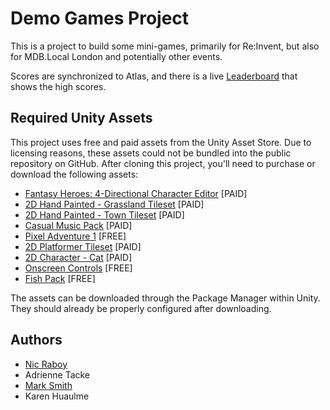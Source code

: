 # Demo Games Project

This is a project to build some mini-games, primarily for Re:Invent, but also for MDB.Local London and potentially other events.

Scores are synchronized to Atlas, and there is a live [Leaderboard](https://demogames-sdyhk.mongodbstitch.com/) that shows the high scores.

## Required Unity Assets

This project uses free and paid assets from the Unity Asset Store. Due to licensing reasons, these assets could not be bundled into the public repository on GitHub. After cloning this project, you'll need to purchase or download the following assets:

- [Fantasy Heroes: 4-Directional Character Editor](https://assetstore.unity.com/packages/2d/characters/fantasy-heroes-4-directional-character-editor-147364) [PAID]
- [2D Hand Painted - Grassland Tileset](https://assetstore.unity.com/packages/2d/environments/2d-hand-painted-grassland-tileset-47763) [PAID]
- [2D Hand Painted - Town Tileset](https://assetstore.unity.com/packages/2d/environments/2d-hand-painted-town-tileset-67346) [PAID]
- [Casual Music Pack](https://assetstore.unity.com/packages/audio/music/a-casual-music-pack-160915) [PAID]
- [Pixel Adventure 1](https://assetstore.unity.com/packages/2d/characters/pixel-adventure-1-155360) [FREE]
- [2D Platformer Tileset](https://assetstore.unity.com/packages/2d/environments/2d-platformer-tileset-173155) [PAID]
- [2D Character - Cat](https://assetstore.unity.com/packages/2d/characters/2d-character-cat-182816) [PAID]
- [Onscreen Controls](https://www.kenney.nl/assets/onscreen-controls) [FREE]
- [Fish Pack](https://www.kenney.nl/assets/fish-pack) [FREE]

The assets can be downloaded through the Package Manager within Unity. They should already be properly configured after downloading.

## Authors

* [Nic Raboy](https://www.nraboy.com)
* Adrienne Tacke
* [Mark Smith](https://twitter.com/judy2k)
* Karen Huaulme